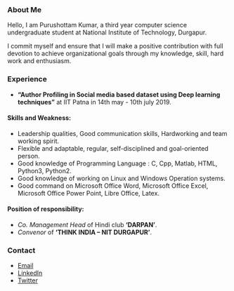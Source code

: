### About Me


Hello, I am Purushottam Kumar, a third year computer science undergraduate student at National Institute of Technology, Durgapur. 

I commit myself and ensure that I will make a positive contribution with full devotion to achieve organizational goals through my knowledge, skill, hard work and enthusiasm.  

### Experience
- **“Author Profiling in Social media based dataset using Deep learning techniques”** at IIT Patna in 14th may -
10th july 2019.

#### Skills and Weakness:
- Leadership qualities, Good communication skills, Hardworking and team working spirit.
- Flexible and adaptable, regular, self-disciplined and goal-oriented person.
- Good knowledge of Programming Language : C, Cpp, Matlab, HTML, Python3, Python2.
- Good knowledge of working on Linux and Windows Operation systems.
- Good command on Microsoft Office Word, Microsoft Office Excel, Microsoft Office Power Point,
Libre Office, Latex.

#### Position of responsibility:
- _Co. Management Head_ of Hindi club **‘DARPAN’**.
- _Convenor_ of **‘THINK INDIA – NIT DURGAPUR’**.

### Contact

- [Email](mailto:kumarpurushottam062@gmail.com/)
- [LinkedIn](https://www.linkedin.com/in/purushottam-kumar-29006017a)
- [Twitter](https://twitter.com/Purushottam_nit)
